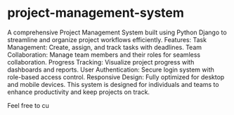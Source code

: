 # project-management-system
A comprehensive Project Management System built using Python Django to streamline and organize project workflows efficiently.
Features:
Task Management: Create, assign, and track tasks with deadlines.
Team Collaboration: Manage team members and their roles for seamless collaboration.
Progress Tracking: Visualize project progress with dashboards and reports.
User Authentication: Secure login system with role-based access control.
Responsive Design: Fully optimized for desktop and mobile devices.
This system is designed for individuals and teams to enhance productivity and keep projects on track.

Feel free to cu
